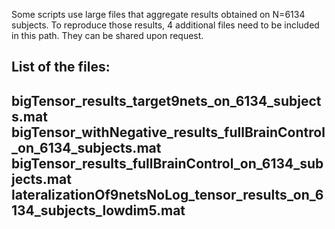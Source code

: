 Some scripts use large files that aggregate results obtained on N=6134 subjects.
To reproduce those results, 4 additional files need to be included in this path. They can be shared upon request.

List of the files:
-----------------------------------------------
bigTensor_results_target9nets_on_6134_subjects.mat
bigTensor_withNegative_results_fullBrainControl_on_6134_subjects.mat
bigTensor_results_fullBrainControl_on_6134_subjects.mat
lateralizationOf9netsNoLog_tensor_results_on_6134_subjects_lowdim5.mat
-----------------------------------------------
